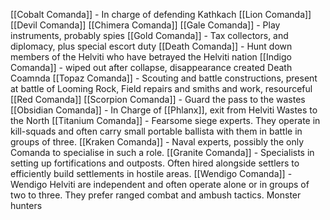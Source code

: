 [[Cobalt Comanda]] - In charge of defending Kathkach
[[Lion Comanda]]
[[Devil Comanda]]
[[Chimera Comanda]]
[[Gale Comanda]] - Play instruments, probably spies
[[Gold Comanda]] - Tax collectors, and diplomacy, plus special escort duty
[[Death Comanda]] - Hunt down members of the Helviti who have betrayed the Helviti nation
[[Indigo Comanda]] - wiped out after collapse, disappearance created Death Coamnda
[[Topaz Comanda]] - Scouting and battle constructions, present at battle of Looming Rock, Field repairs and smiths and work, resourceful
[[Red Comanda]]
[[Scorpion Comanda]] - Guard the pass to the wastes
[[Obsidian Comanda]] - In Charge of [[Phlanx]], exit from Helviti Wastes to the North
[[Titanium Comanda]] - Fearsome siege experts. They operate in kill-squads and often carry small portable ballista with them in battle in groups of three.
[[Kraken Comanda]] - Naval experts, possibly the only Comanda to specialise in such a role.
[[Granite Comanda]] - Specialists in setting up fortifications and outposts. Often hired alongside settlers to efficiently build settlements in hostile areas.
[[Wendigo Comanda]] - Wendigo Helviti are independent and often operate alone or in groups of two to three. They prefer ranged combat and ambush tactics. Monster hunters


